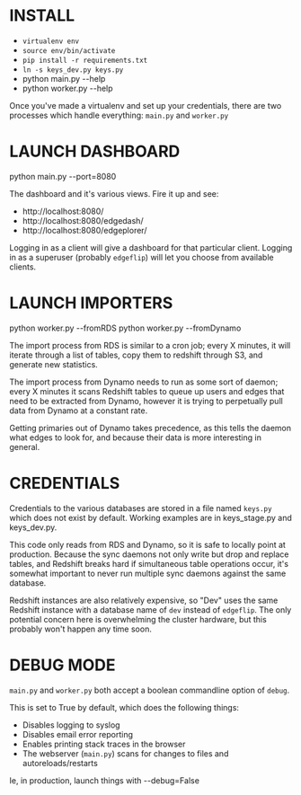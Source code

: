INSTALL
=======
* `virtualenv env`
* `source env/bin/activate`
* `pip install -r requirements.txt`
* `ln -s keys_dev.py keys.py`
* python main.py --help
* python worker.py --help

Once you've made a virtualenv and set up your credentials, there
are two processes which handle everything: `main.py` and `worker.py`


LAUNCH DASHBOARD
================
python main.py --port=8080

The dashboard and it's various views.  Fire it up and see:

* http://localhost:8080/
* http://localhost:8080/edgedash/
* http://localhost:8080/edgeplorer/

Logging in as a client will give a dashboard for that particular client.  Logging in
as a superuser (probably `edgeflip`) will let you choose from available clients.


LAUNCH IMPORTERS
================
python worker.py --fromRDS
python worker.py --fromDynamo

The import process from RDS is similar to a cron job;  every X minutes, it will iterate
through a list of tables, copy them to redshift through S3, and generate new statistics.

The import process from Dynamo needs to run as some sort of daemon;  every X minutes it
scans Redshift tables to queue up users and edges that need to be extracted from Dynamo,
however it is trying to perpetually pull data from Dynamo at a constant rate.

Getting primaries out of Dynamo takes precedence, as this tells the daemon what edges to
look for, and because their data is more interesting in general.


CREDENTIALS
===========
Credentials to the various databases are stored in a file named `keys.py` which does not
exist by default.  Working examples are in keys_stage.py and keys_dev.py. 

This code only reads from RDS and Dynamo, so it is safe to locally point at production.
Because the sync daemons not only write but drop and replace tables, and Redshift breaks
hard if simultaneous table operations occur, it's somewhat important to never run multiple
sync daemons against the same database.

Redshift instances are also relatively expensive, so "Dev" uses the same Redshift instance 
with a database name of `dev` instead of `edgeflip`.  The only potential concern here is
overwhelming the cluster hardware, but this probably won't happen any time soon.


DEBUG MODE
==========
`main.py` and `worker.py` both accept a boolean commandline option of `debug`.

This is set to True by default, which does the following things:
* Disables logging to syslog
* Disables email error reporting
* Enables printing stack traces in the browser
* The webserver (`main.py`) scans for changes to files and autoreloads/restarts

Ie, in production, launch things with --debug=False

